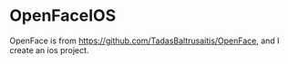 # OpenFaceIOS
OpenFace is from https://github.com/TadasBaltrusaitis/OpenFace, and I create an ios project.
